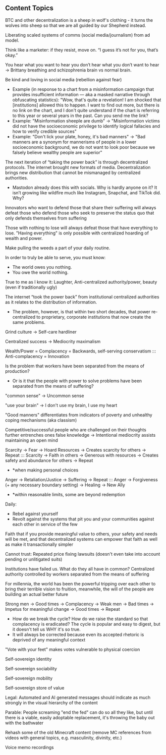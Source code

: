 ## Content Topics
BTC and other decentralization is a sheep in wolf's clothing - it turns the wolves into sheep so that we are all guided by our Shepherd instead.

Liberating scaled systems of comms (social media/journalism) from ad model.

Think like a marketer: if they resist, move on. “I guess it’s not for you, that’s okay.”

You hear what you want to hear you don’t hear what you don’t want to hear -> Brittany breathing and schizophrenia brain vs normal brain.

Be kind and loving in social media (rebellion against fear)
* Example (in response to a chart from a misinformation campaign that provides insufficient information — aka a masked narrative through obfuscating statistics): "Wow, that's quite a revelation! I am shocked that [institutions] allowed this to happen. I want to find out more, but there is no link on the chart, and I don't quite understand if the chart is referring to this year or several years in the past. Can you send me the link?
* Example: "Misinformation sheeple are dumb" -> "Misinformation victims did not have the socioeconomic privilege to identify logical fallacies and how to verify credible sources"
* Example: "Don't lick your plate, honey, it's bad manners" -> "Bad manners are a synonym for mannerisms of people in a lower socioeconomic background, we do not want to look poor because we falsely believe wealthy people are superior"

The next iteration of “taking the power back” is through decentralized protocols. The internet brought new formats of media. Decentralization brings new distribution that cannot be mismanaged by centralized authorities.
* Mastodon already does this with socials. Why is hardly anyone on it? It isn’t growing like wildfire much like Instagram, Snapchat, and TikTok did. Why?

Innovators who want to defend those that share their suffering will always defeat those who defend those who seek to preserve the status quo that only defends themselves from suffering

Those with nothing to lose will always defeat those that have everything to lose. "Having everything" is only possible with centralized hoarding of wealth and power.

Make pulling the weeds a part of your daily routine.

In order to truly be able to serve, you must know:
* The world owes you nothing.
* You owe the world nothing.

True to me as I know it: Laughter, Anti-centralized authority/power, beauty (even if traditionally ugly)

The internet “took the power back” from institutional centralized authorities as it relates to the distribution of information.
* The problem, however, is that within two short decades, that power re-centralized to proprietary, corporate institutions that now create the same problems.

Grind culture -> Self-care hardliner

Centralized success -> Mediocrity maximalism

Wealth/Power = Complacency = Backwards, self-serving conservatism ::: Anti-complacency = Innovation

Is the problem that workers have been separated from the means of production?
* Or is it that the people with power to solve problems have been separated from the means of suffering?

"common sense" -> Uncommon sense

"use your brain" -> I don't use my brain, I use my heart

"Good manners" differentiates from indicators of poverty and unhealthy coping mechanisms (aka classism)

Competitive/successful people who are challenged on their thoughts further entrenches ones false knowledge -> Intentional mediocrity assists maintaining an open mind

Scarcity -> Fear -> Hoard Resources -> Creates scarcity for others -> Repeat ::: Scarcity -> Faith in others -> Generous with resources -> Creates safety and abundance for others -> Repeat
* *when making personal choices

Anger -> Retaliation/Justice -> Suffering -> Repeat ::: Anger -> Forgiveness (+ any necessary boundary setting) -> Healing -> New Ally
* *within reasonable limits, some are beyond redemption

Daily:
* Rebel against yourself
* Revolt against the systems that pit you and your communities against each other in service of the few

Faith that if you provide meaningful value to others, your safety and needs will be met, and that decentralized systems can empower that faith as well as make it transactionally simpler

Cannot trust: Repeated price fixing lawsuits (doesn't even take into account pending or unlitigated suits)

Institutions have failed us. What do they all have in common? Centralized authority controlled by workers separated from the means of suffering

For millennia, the world has been the powerful tripping over each other to bring their terrible vision to fruition, meanwhile, the will of the people are building an actual better future

Strong men -> Good times -> Complacency -> Weak men -> Bad times -> Impetus for meaningful change -> Good times -> Repeat
* How do we break the cycle? How do we raise the standard so that complacency is eradicated? The cycle is popular and easy to digest, but it doesn't tell us WHY it's so true.
* It will always be corrected because even its accepted rhetoric is deprived of any meaningful context

"Vote with your feet" makes votes vulnerable to physical coercion

Self-sovereign identity

Self-sovereign sociability

Self-sovereign mobility

Self-sovereign store of value

Legal: Automated and AI generated messages should indicate as much strongly in the visual hierarchy of the content

Parable: People screaming "end the fed" can do so all they like, but until there is a viable, easily adoptable replacement, it's throwing the baby out with the bathwater

Rehash some of the old Minecraft content (remove MC references from videos with general topics, e.g. masculinity, divinity, etc.)

Voice memo recordings

